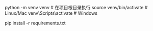 python -m venv venv  # 在项目根目录执行
source venv/bin/activate  # Linux/Mac
venv\Scripts\activate    # Windows


pip install -r requirements.txt